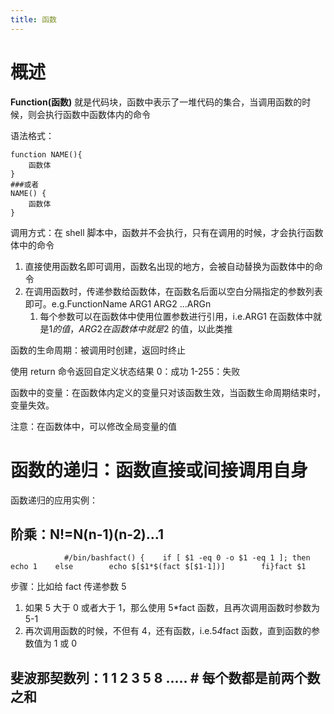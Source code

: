 ```yaml
---
title: 函数
---
```


# 概述

**Function(函数)** 就是代码块，函数中表示了一堆代码的集合，当调用函数的时候，则会执行函数中函数体内的命令

语法格式：

    function NAME(){
        函数体
    }
    ###或者
    NAME() {
        函数体
    }

调用方式：在 shell 脚本中，函数并不会执行，只有在调用的时候，才会执行函数体中的命令

1. 直接使用函数名即可调用，函数名出现的地方，会被自动替换为函数体中的命令
2. 在调用函数时，传递参数给函数体，在函数名后面以空白分隔指定的参数列表即可。e.g.FunctionName ARG1 ARG2 ...ARGn
   1. 每个参数可以在函数体中使用位置参数进行引用，i.e.ARG1 在函数体中就是$1 的值，ARG2 在函数体中就是$2 的值，以此类推

函数的生命周期：被调用时创建，返回时终止

使用 return 命令返回自定义状态结果
0：成功
1-255：失败

函数中的变量：在函数体内定义的变量只对该函数生效，当函数生命周期结束时，变量失效。

注意：在函数体中，可以修改全局变量的值

# 函数的递归：函数直接或间接调用自身

函数递归的应用实例：

## 阶乘：N!=N(n-1)(n-2)...1

                #/bin/bashfact() {    if [ $1 -eq 0 -o $1 -eq 1 ]; then        echo 1    else        echo $[$1*$(fact $[$1-1])]        fi}fact $1

步骤：比如给 fact 传递参数 5

1. 如果 5 大于 0 或者大于 1，那么使用 5\*fact 函数，且再次调用函数时参数为 5-1
2. 再次调用函数的时候，不但有 4，还有函数，i.e.5*4*fact 函数，直到函数的参数值为 1 或 0

## 斐波那契数列：1 1 2 3 5 8 ..... # 每个数都是前两个数之和
